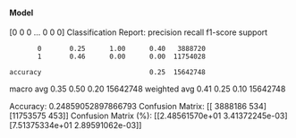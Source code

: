 #### Model
[0 0 0 ... 0 0 0]
Classification Report:
              precision    recall  f1-score   support

           0       0.25      1.00      0.40   3888720
           1       0.46      0.00      0.00  11754028

    accuracy                           0.25  15642748
   macro avg       0.35      0.50      0.20  15642748
weighted avg       0.41      0.25      0.10  15642748

Accuracy: 0.24859052897866793
Confusion Matrix:
[[ 3888186      534]
 [11753575      453]]
Confusion Matrix (%):
[[2.48561570e+01 3.41372245e-03]
 [7.51375334e+01 2.89591062e-03]]
